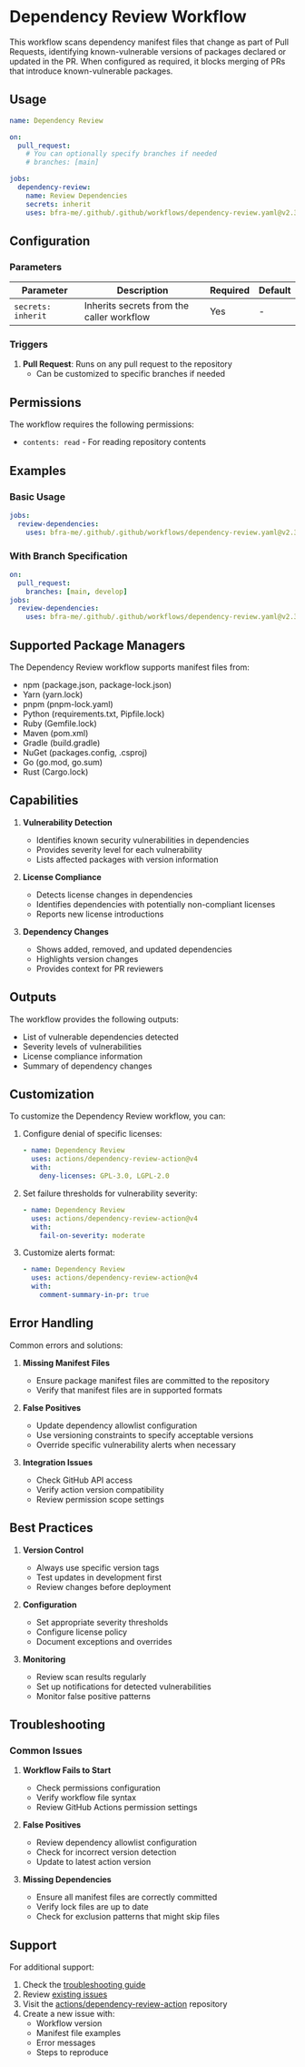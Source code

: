 # Dependency Review Workflow

This workflow scans dependency manifest files that change as part of Pull Requests, identifying known-vulnerable versions of packages declared or updated in the PR. When configured as required, it blocks merging of PRs that introduce known-vulnerable packages.

## Usage

```yaml
name: Dependency Review

on:
  pull_request:
    # You can optionally specify branches if needed
    # branches: [main]

jobs:
  dependency-review:
    name: Review Dependencies
    secrets: inherit
    uses: bfra-me/.github/.github/workflows/dependency-review.yaml@v2.3.5
```

## Configuration

### Parameters

| Parameter          | Description                               | Required | Default |
| ------------------ | ----------------------------------------- | -------- | ------- |
| `secrets: inherit` | Inherits secrets from the caller workflow | Yes      | -       |

### Triggers

1. **Pull Request**: Runs on any pull request to the repository
   - Can be customized to specific branches if needed

## Permissions

The workflow requires the following permissions:

- `contents: read` - For reading repository contents

## Examples

### Basic Usage

```yaml
jobs:
  review-dependencies:
    uses: bfra-me/.github/.github/workflows/dependency-review.yaml@v2.3.5
```

### With Branch Specification

```yaml
on:
  pull_request:
    branches: [main, develop]
jobs:
  review-dependencies:
    uses: bfra-me/.github/.github/workflows/dependency-review.yaml@v2.3.5
```

## Supported Package Managers

The Dependency Review workflow supports manifest files from:

- npm (package.json, package-lock.json)
- Yarn (yarn.lock)
- pnpm (pnpm-lock.yaml)
- Python (requirements.txt, Pipfile.lock)
- Ruby (Gemfile.lock)
- Maven (pom.xml)
- Gradle (build.gradle)
- NuGet (packages.config, .csproj)
- Go (go.mod, go.sum)
- Rust (Cargo.lock)

## Capabilities

1. **Vulnerability Detection**

   - Identifies known security vulnerabilities in dependencies
   - Provides severity level for each vulnerability
   - Lists affected packages with version information

2. **License Compliance**

   - Detects license changes in dependencies
   - Identifies dependencies with potentially non-compliant licenses
   - Reports new license introductions

3. **Dependency Changes**
   - Shows added, removed, and updated dependencies
   - Highlights version changes
   - Provides context for PR reviewers

## Outputs

The workflow provides the following outputs:

- List of vulnerable dependencies detected
- Severity levels of vulnerabilities
- License compliance information
- Summary of dependency changes

## Customization

To customize the Dependency Review workflow, you can:

1. Configure denial of specific licenses:

   ```yaml
   - name: Dependency Review
     uses: actions/dependency-review-action@v4
     with:
       deny-licenses: GPL-3.0, LGPL-2.0
   ```

2. Set failure thresholds for vulnerability severity:

   ```yaml
   - name: Dependency Review
     uses: actions/dependency-review-action@v4
     with:
       fail-on-severity: moderate
   ```

3. Customize alerts format:
   ```yaml
   - name: Dependency Review
     uses: actions/dependency-review-action@v4
     with:
       comment-summary-in-pr: true
   ```

## Error Handling

Common errors and solutions:

1. **Missing Manifest Files**

   - Ensure package manifest files are committed to the repository
   - Verify that manifest files are in supported formats

2. **False Positives**

   - Update dependency allowlist configuration
   - Use versioning constraints to specify acceptable versions
   - Override specific vulnerability alerts when necessary

3. **Integration Issues**
   - Check GitHub API access
   - Verify action version compatibility
   - Review permission scope settings

## Best Practices

1. **Version Control**

   - Always use specific version tags
   - Test updates in development first
   - Review changes before deployment

2. **Configuration**

   - Set appropriate severity thresholds
   - Configure license policy
   - Document exceptions and overrides

3. **Monitoring**
   - Review scan results regularly
   - Set up notifications for detected vulnerabilities
   - Monitor false positive patterns

## Troubleshooting

### Common Issues

1. **Workflow Fails to Start**

   - Check permissions configuration
   - Verify workflow file syntax
   - Review GitHub Actions permission settings

2. **False Positives**

   - Review dependency allowlist configuration
   - Check for incorrect version detection
   - Update to latest action version

3. **Missing Dependencies**
   - Ensure all manifest files are correctly committed
   - Verify lock files are up to date
   - Check for exclusion patterns that might skip files

## Support

For additional support:

1. Check the [troubleshooting guide](./troubleshooting.md)
2. Review [existing issues](https://github.com/bfra-me/.github/issues)
3. Visit the [actions/dependency-review-action](https://github.com/actions/dependency-review-action) repository
4. Create a new issue with:
   - Workflow version
   - Manifest file examples
   - Error messages
   - Steps to reproduce
